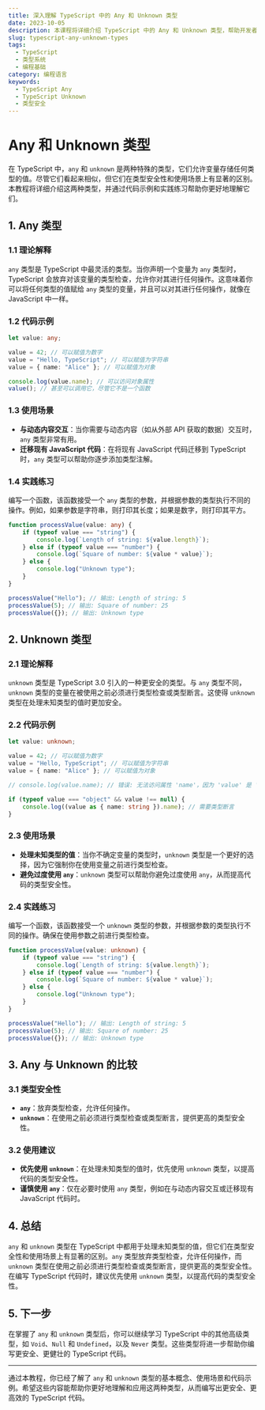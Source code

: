 ```yaml
---
title: 深入理解 TypeScript 中的 Any 和 Unknown 类型
date: 2023-10-05
description: 本课程将详细介绍 TypeScript 中的 Any 和 Unknown 类型，帮助开发者理解它们的区别、使用场景以及如何安全地处理这些类型。
slug: typescript-any-unknown-types
tags:
  - TypeScript
  - 类型系统
  - 编程基础
category: 编程语言
keywords:
  - TypeScript Any
  - TypeScript Unknown
  - 类型安全
---
```


# Any 和 Unknown 类型

在 TypeScript 中，`any` 和 `unknown` 是两种特殊的类型，它们允许变量存储任何类型的值。尽管它们看起来相似，但它们在类型安全性和使用场景上有显著的区别。本教程将详细介绍这两种类型，并通过代码示例和实践练习帮助你更好地理解它们。

## 1. Any 类型

### 1.1 理论解释

`any` 类型是 TypeScript 中最灵活的类型。当你声明一个变量为 `any` 类型时，TypeScript 会放弃对该变量的类型检查，允许你对其进行任何操作。这意味着你可以将任何类型的值赋给 `any` 类型的变量，并且可以对其进行任何操作，就像在 JavaScript 中一样。

### 1.2 代码示例

```typescript
let value: any;

value = 42; // 可以赋值为数字
value = "Hello, TypeScript"; // 可以赋值为字符串
value = { name: "Alice" }; // 可以赋值为对象

console.log(value.name); // 可以访问对象属性
value(); // 甚至可以调用它，尽管它不是一个函数
```

### 1.3 使用场景

- **与动态内容交互**：当你需要与动态内容（如从外部 API 获取的数据）交互时，`any` 类型非常有用。
- **迁移现有 JavaScript 代码**：在将现有 JavaScript 代码迁移到 TypeScript 时，`any` 类型可以帮助你逐步添加类型注解。

### 1.4 实践练习

编写一个函数，该函数接受一个 `any` 类型的参数，并根据参数的类型执行不同的操作。例如，如果参数是字符串，则打印其长度；如果是数字，则打印其平方。

```typescript
function processValue(value: any) {
    if (typeof value === "string") {
        console.log(`Length of string: ${value.length}`);
    } else if (typeof value === "number") {
        console.log(`Square of number: ${value * value}`);
    } else {
        console.log("Unknown type");
    }
}

processValue("Hello"); // 输出: Length of string: 5
processValue(5); // 输出: Square of number: 25
processValue({}); // 输出: Unknown type
```

## 2. Unknown 类型

### 2.1 理论解释

`unknown` 类型是 TypeScript 3.0 引入的一种更安全的类型。与 `any` 类型不同，`unknown` 类型的变量在被使用之前必须进行类型检查或类型断言。这使得 `unknown` 类型在处理未知类型的值时更加安全。

### 2.2 代码示例

```typescript
let value: unknown;

value = 42; // 可以赋值为数字
value = "Hello, TypeScript"; // 可以赋值为字符串
value = { name: "Alice" }; // 可以赋值为对象

// console.log(value.name); // 错误: 无法访问属性 'name'，因为 'value' 是 'unknown' 类型

if (typeof value === "object" && value !== null) {
    console.log((value as { name: string }).name); // 需要类型断言
}
```

### 2.3 使用场景

- **处理未知类型的值**：当你不确定变量的类型时，`unknown` 类型是一个更好的选择，因为它强制你在使用变量之前进行类型检查。
- **避免过度使用 `any`**：`unknown` 类型可以帮助你避免过度使用 `any`，从而提高代码的类型安全性。

### 2.4 实践练习

编写一个函数，该函数接受一个 `unknown` 类型的参数，并根据参数的类型执行不同的操作。确保在使用参数之前进行类型检查。

```typescript
function processValue(value: unknown) {
    if (typeof value === "string") {
        console.log(`Length of string: ${value.length}`);
    } else if (typeof value === "number") {
        console.log(`Square of number: ${value * value}`);
    } else {
        console.log("Unknown type");
    }
}

processValue("Hello"); // 输出: Length of string: 5
processValue(5); // 输出: Square of number: 25
processValue({}); // 输出: Unknown type
```

## 3. Any 与 Unknown 的比较

### 3.1 类型安全性

- **`any`**：放弃类型检查，允许任何操作。
- **`unknown`**：在使用之前必须进行类型检查或类型断言，提供更高的类型安全性。

### 3.2 使用建议

- **优先使用 `unknown`**：在处理未知类型的值时，优先使用 `unknown` 类型，以提高代码的类型安全性。
- **谨慎使用 `any`**：仅在必要时使用 `any` 类型，例如在与动态内容交互或迁移现有 JavaScript 代码时。

## 4. 总结

`any` 和 `unknown` 类型在 TypeScript 中都用于处理未知类型的值，但它们在类型安全性和使用场景上有显著的区别。`any` 类型放弃类型检查，允许任何操作，而 `unknown` 类型在使用之前必须进行类型检查或类型断言，提供更高的类型安全性。在编写 TypeScript 代码时，建议优先使用 `unknown` 类型，以提高代码的类型安全性。

## 5. 下一步

在掌握了 `any` 和 `unknown` 类型后，你可以继续学习 TypeScript 中的其他高级类型，如 `Void`、`Null` 和 `Undefined`，以及 `Never` 类型。这些类型将进一步帮助你编写更安全、更健壮的 TypeScript 代码。

---

通过本教程，你已经了解了 `any` 和 `unknown` 类型的基本概念、使用场景和代码示例。希望这些内容能帮助你更好地理解和应用这两种类型，从而编写出更安全、更高效的 TypeScript 代码。